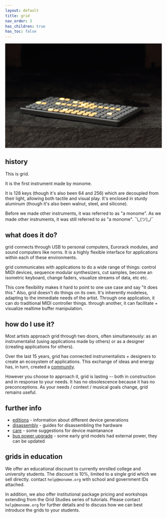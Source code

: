 ```yaml
---
layout: default
title: grid
nav_order: 3
has_children: true
has_toc: false
---
```


![](images/grid-stone-1800.jpg)

## history

This is grid.

It is the first instrument made by monome.

It is 128 keys (though it's also been 64 and 256) which are decoupled from their light, allowing both tactile and visual play. It's enclosed in sturdy aluminum (though it's also been walnut, steel, and silicone).

Before we made other instruments, it was referred to as "a monome". As we made other instruments, it was still referred to as "a monome". ¯\\\_(ツ)\_/¯

## what does it do?

grid connects through USB to personal computers, Eurorack modules, and sound computers like norns. It is a highly flexible interface for applications within each of these environments.

grid communicates with applications to do a wide range of things: control MIDI devices, sequence modular synthesizers, cut samples, become an isometric keyboard, change faders, visualize streams of data, etc etc.

This core flexibility makes it hard to point to one use case and say "it does this." Also, grid doesn't do things on its own. It's inherently modeless, adapting to the immediate needs of the artist. Through one application, it can do traditional MIDI controller things. through another, it can facilitate + visualize realtime buffer manipulation.

## how do I use it?

Most artists approach grid through two doors, often simultaneously: as an instrumentalist (using applications made by others) or as a designer (creating applications for others).

Over the last 15 years, grid has connected instrumentalists + designers to create an ecosystem of applications. This exchange of ideas and energy has, in turn, created a [community](https://llllllll.co).

However you choose to approach it, grid is lasting -- both in construction and in response to your needs. It has no obsolescence because it has no preconceptions. As your needs / context / musical goals change, grid remains useful.

## further info

- [editions](editions) - information about different device generations
- [disassembly](disassembly) - guides for disassembling the hardware
- [care](care) - some suggestions for device maintanance
- [bus power upgrade](buspowerupgrade) - some early grid models had external power, they can be updated

## grids in education

We offer an educational discount to currently enrolled college and university students. The discount is 10%, limited to a single grid which we sell directly. contact `help@monome.org` with school and government IDs attached.

In addition, we also offer institutional package pricing and workshops extending from the Grid Studies series of tutorials. Please contact `help@monome.org` for further details and to discuss how we can best introduce the grids to your students.